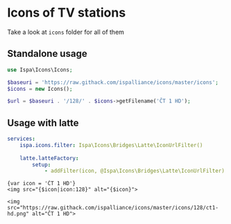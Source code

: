 # Icons of TV stations

Take a look at `icons` folder for all of them

## Standalone usage

```php
use Ispa\Icons\Icons;

$baseuri = 'https://raw.githack.com/ispalliance/icons/master/icons';
$icons = new Icons();

$url = $baseuri . '/128/' . $icons->getFilename('ČT 1 HD');
```

## Usage with latte

```yaml
services:
    ispa.icons.filter: Ispa\Icons\Bridges\Latte\IconUrlFilter()
    
    latte.latteFactory:
        setup:
            - addFilter(icon, @Ispa\Icons\Bridges\Latte\IconUrlFilter)
```

```latte
{var icon = 'ČT 1 HD'}
<img src="{$icon|icon:128}" alt="{$icon}">

<img src="https://raw.githack.com/ispalliance/icons/master/icons/128/ct1-hd.png" alt="ČT 1 HD">
```
